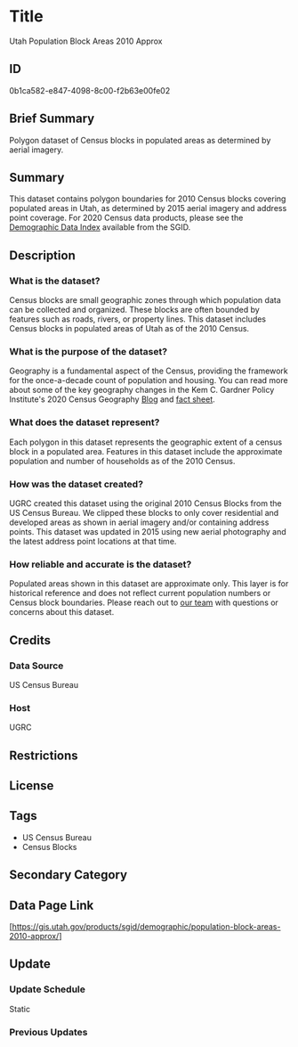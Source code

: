 # Title

Utah Population Block Areas 2010 Approx

## ID

0b1ca582-e847-4098-8c00-f2b63e00fe02

## Brief Summary

Polygon dataset of Census blocks in populated areas as determined by aerial imagery.

## Summary

This dataset contains polygon boundaries for 2010 Census blocks covering populated areas in Utah, as determined by 2015 aerial imagery and address point coverage. For 2020 Census data products, please see the [Demographic Data Index](https://gis.utah.gov/products/sgid/demographic/) available from the SGID.

## Description

### What is the dataset?

Census blocks are small geographic zones through which population data can be collected and organized. These blocks are often bounded by features such as roads, rivers, or property lines. This dataset includes Census blocks in populated areas of Utah as of the 2010 Census.

### What is the purpose of the dataset?

Geography is a fundamental aspect of the Census, providing the framework for the once-a-decade count of population and housing. You can read more about some of the key geography changes in the Kem C. Gardner Policy Institute's 2020 Census Geography [Blog](https://gardner.utah.edu/blog/blog-whats-new-in-utahs-census-2020-geography/) and [fact sheet](https://d36oiwf74r1rap.cloudfront.net/wp-content/uploads/Geog-FS-Mar2021.pdf).

### What does the dataset represent?

Each polygon in this dataset represents the geographic extent of a census block in a populated area. Features in this dataset include the approximate population and number of households as of the 2010 Census.

### How was the dataset created?

UGRC created this dataset using the original 2010 Census Blocks from the US Census Bureau. We clipped these blocks to only cover residential and developed areas as shown in aerial imagery and/or containing address points. This dataset was updated in 2015 using new aerial photography and the latest address point locations at that time.

### How reliable and accurate is the dataset?

Populated areas shown in this dataset are approximate only. This layer is for historical reference and does not reflect current population numbers or Census block boundaries. Please reach out to [our team](https://gis.utah.gov/contact/) with questions or concerns about this dataset.

## Credits

### Data Source

US Census Bureau

### Host

UGRC

## Restrictions

## License

## Tags

- US Census Bureau
- Census Blocks

## Secondary Category

## Data Page Link

[https://gis.utah.gov/products/sgid/demographic/population-block-areas-2010-approx/]

## Update

### Update Schedule

Static

### Previous Updates
